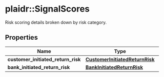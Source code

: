 # plaidr::SignalScores

Risk scoring details broken down by risk category.

## Properties
Name | Type | Description | Notes
------------ | ------------- | ------------- | -------------
**customer_initiated_return_risk** | [**CustomerInitiatedReturnRisk**](CustomerInitiatedReturnRisk.md) |  | [optional] 
**bank_initiated_return_risk** | [**BankInitiatedReturnRisk**](BankInitiatedReturnRisk.md) |  | [optional] 


